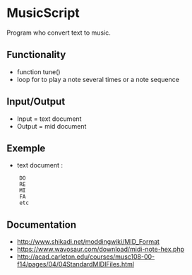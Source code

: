 # MusicScript

Program who convert text to music. 

## Functionality
- function tune()
- loop for to play a note several times or a note sequence

## Input/Output	
- Input = text document
- Output = mid document

## Exemple
- text document :

```
	DO
	RE
	MI
	FA
	etc
```

## Documentation

- http://www.shikadi.net/moddingwiki/MID_Format
- https://www.wavosaur.com/download/midi-note-hex.php
- http://acad.carleton.edu/courses/musc108-00-f14/pages/04/04StandardMIDIFiles.html